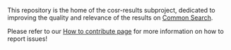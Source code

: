 This repository is the home of the cosr-results subproject, dedicated to improving the quality and relevance of the results on [Common Search](https://about.commonsearch.org/).

Please refer to our [How to contribute page](https://about.commonsearch.org/contributing) for more information on how to report issues!